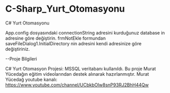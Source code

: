 # C-Sharp_Yurt_Otomasyonu
C# Yurt Otomasyonu

App.config dosyasındaki connectionString adresini kurduğunuz database in adresine göre değiştirin.
frmNotEkle formundan saveFileDialog1.InitialDirectory  nin adresini kendi adresinize göre değiştiriniz.

--Proje Bilgileri

C# Yurt Otomasyon Projesi:
MSSQL veritabanı kullanıldı.
Bu proje Murat Yücedağın eğitim videolarından destek alınarak hazırlanmıştır.
Murat Yücedağ youtube kanalı:
https://www.youtube.com/channel/UCbkbOlw8snP93RJ2BhH44Qw
